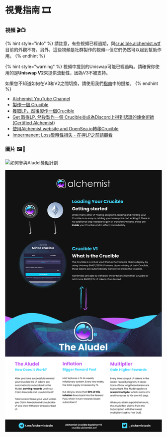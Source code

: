 # 視覺指南 🎞

### 視頻 🎬📺 

{% hint style="info" %}
請註意，有些視頻已經過期，與[crucible.alchemist.wtf](http://crucible.alchemist.wtf/)目前的外觀不符。另外，這些視頻是社群製作的視頻--但它們仍然可以起到幫助作用。
{% endhint %}

{% hint style="warning" %}
視頻中提到的Uniswap可能已經過時。請確保你使用的是**Uniswap V2**來提供流動性，因為V3不被支持。

如果您不知道如何在V3和V2之間切換，請使用我們[指南](../acquiring-and-subscribing.md)中的鏈接。
{% endhint %}

* [Alchemist YouTube Channel](https://www.youtube.com/channel/UCIs4LugynLei2TN__lJh-6Q)
* [製作一個 Crucible](https://www.youtube.com/watch?v=Rl9Rf-3Sp-8)​
* [獲取LP，然後製作一個Crucible](https://www.youtube.com/watch?v=Ga1qcQ6x3as)
* [Get 取得LP, 然後製作一個 ](https://www.youtube.com/watch?v=k7MO1QpqCds)[Crucible並成為Discord上得到認證的煉金術師\(Certified Alchemist](https://www.youtube.com/watch?v=k7MO1QpqCds)\)
* [使用Alchemist website and OpenSea.io轉移Crucible](https://www.youtube.com/watch?v=i2MCYimelBM)
* [Impermanent Loss暫時性損失 - 在押LP之前請觀看](https://www.youtube.com/watch?v=8XJ1MSTEuU0)

### 圖片 🖼🎨



![&#x5982;&#x4F55;&#x53C3;&#x8207;Aludel&#x734E;&#x52F5;&#x8A08;&#x5283; ](https://i.imgur.com/7sK0Jr2.png)

![Aludel&#x80CC;&#x5F8C;&#x7684;&#x7406;&#x5FF5;](../.gitbook/assets/visual-guide-2-after.jpg)




